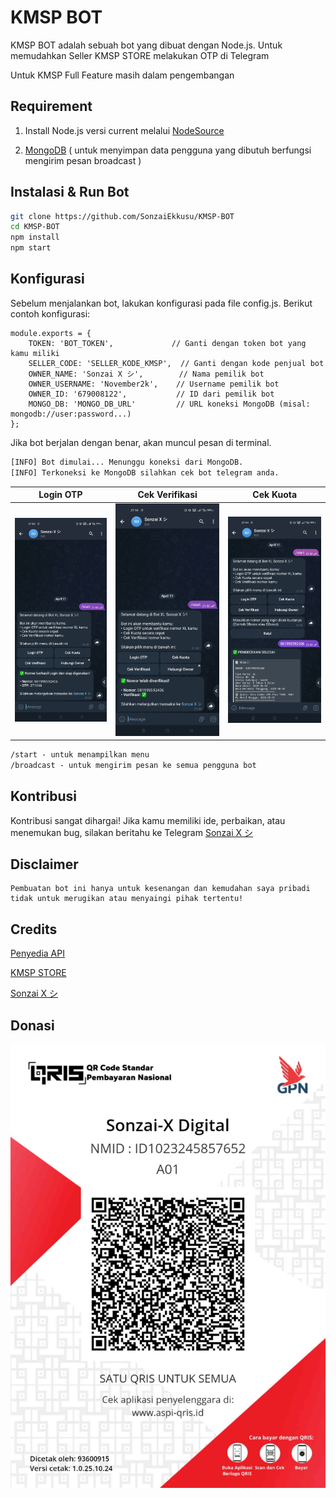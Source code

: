 # KMSP BOT

KMSP BOT adalah sebuah bot yang dibuat dengan Node.js. Untuk memudahkan Seller KMSP STORE melakukan OTP di Telegram

Untuk KMSP Full Feature masih dalam pengembangan

## Requirement
1. Install Node.js versi current melalui [NodeSource](https://github.com/nodesource/distributions)

2. [MongoDB](https://www.mongodb.com) ( untuk menyimpan data pengguna yang dibutuh berfungsi mengirim pesan broadcast )

## Instalasi & Run Bot
```bash
git clone https://github.com/SonzaiEkkusu/KMSP-BOT
cd KMSP-BOT
npm install
npm start
```
## Konfigurasi
Sebelum menjalankan bot, lakukan konfigurasi pada file config.js. Berikut contoh konfigurasi:
```node
module.exports = {
    TOKEN: 'BOT_TOKEN',             // Ganti dengan token bot yang kamu miliki
    SELLER_CODE: 'SELLER_KODE_KMSP',  // Ganti dengan kode penjual bot
    OWNER_NAME: 'Sonzai X シ',        // Nama pemilik bot
    OWNER_USERNAME: 'November2k',    // Username pemilik bot
    OWNER_ID: '679008122',           // ID dari pemilik bot
    MONGO_DB: 'MONGO_DB_URL'         // URL koneksi MongoDB (misal: mongodb://user:password...)
};
```
Jika bot berjalan dengan benar, akan muncul pesan di terminal.
```bash
[INFO] Bot dimulai... Menunggu koneksi dari MongoDB.
[INFO] Terkoneksi ke MongoDB silahkan cek bot telegram anda.
```
| Login OTP | Cek Verifikasi | Cek Kuota |
|-----------|----------------|-----------|
| ![Login OTP](assets/login.jpg) | ![Cek Verifikasi](assets/verifikasi.jpg) | ![Cek Kuota](assets/kuota.jpg) |

```cmd
/start - untuk menampilkan menu
/broadcast - untuk mengirim pesan ke semua pengguna bot
```
## Kontribusi
Kontribusi sangat dihargai! Jika kamu memiliki ide, perbaikan, atau menemukan bug, silakan beritahu ke Telegram [Sonzai X シ](https://t.me/November2k)

## Disclaimer
```
Pembuatan bot ini hanya untuk kesenangan dan kemudahan saya pribadi tidak untuk merugikan atau menyaingi pihak tertentu!
```
## Credits
[Penyedia API](https://nomorxlku.my.id)

[KMSP STORE](https://kmsp-store.com/)

[Sonzai X シ](https://t.me/November2k)
## Donasi
![QRIS](assets/qris.jpeg)
